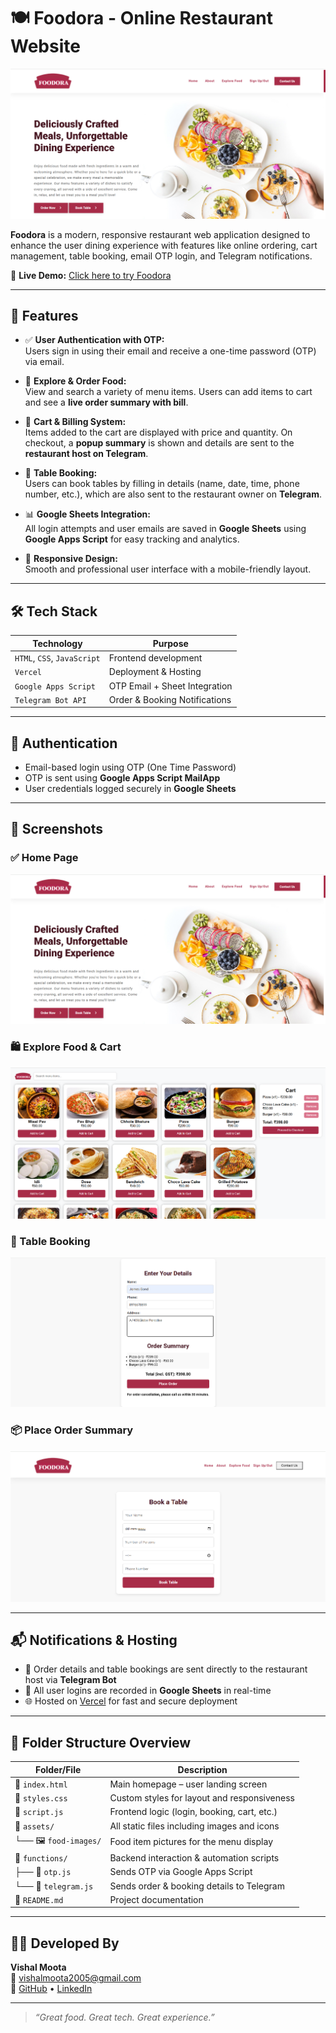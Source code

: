 # 🍽️ Foodora - Online Restaurant Website

![Homepage Banner](./Screenshot%202025-08-08%20150713.png)

**Foodora** is a modern, responsive restaurant web application designed to enhance the user dining experience with features like online ordering, cart management, table booking, email OTP login, and Telegram notifications.

🔗 **Live Demo:** [Click here to try Foodora](https://foodora-theta.vercel.app/)

---

## 📌 Features

- ✅ **User Authentication with OTP:**  
  Users sign in using their email and receive a one-time password (OTP) via email.

- 🍔 **Explore & Order Food:**  
  View and search a variety of menu items. Users can add items to cart and see a **live order summary with bill**.

- 🛒 **Cart & Billing System:**  
  Items added to the cart are displayed with price and quantity. On checkout, a **popup summary** is shown and details are sent to the **restaurant host on Telegram**.

- 📅 **Table Booking:**  
  Users can book tables by filling in details (name, date, time, phone number, etc.), which are also sent to the restaurant owner on **Telegram**.

- 📊 **Google Sheets Integration:**  
  All login attempts and user emails are saved in **Google Sheets** using **Google Apps Script** for easy tracking and analytics.

- 🧾 **Responsive Design:**  
  Smooth and professional user interface with a mobile-friendly layout.

---

## 🛠️ Tech Stack

| Technology        | Purpose                        |
|-------------------|--------------------------------|
| `HTML`, `CSS`, `JavaScript` | Frontend development         |
| `Vercel`          | Deployment & Hosting            |
| `Google Apps Script` | OTP Email + Sheet Integration |
| `Telegram Bot API`| Order & Booking Notifications   |

---

## 🔐 Authentication

- Email-based login using OTP (One Time Password)
- OTP is sent using **Google Apps Script MailApp**
- User credentials logged securely in **Google Sheets**

---

## 📸 Screenshots

### ✅ Home Page  
![Home](./Screenshot%202025-08-08%20150713.png)

### 🛍️ Explore Food & Cart  
![Menu](./Screenshot%202025-08-08%20150851.png)

### 📅 Table Booking  
![Booking](./Screenshot%202025-08-08%20151025.png)

### 📦 Place Order Summary  
![Order](./Screenshot%202025-08-08%20151054.png)

---

## 📬 Notifications & Hosting

- 🔔 Order details and table bookings are sent directly to the restaurant host via **Telegram Bot**
- 📝 All user logins are recorded in **Google Sheets** in real-time
- 🌐 Hosted on [Vercel](https://foodora-theta.vercel.app/) for fast and secure deployment

---

## 📁 Folder Structure Overview

| Folder/File         | Description                                           |
|---------------------|-------------------------------------------------------|
| 📄 `index.html`      | Main homepage – user landing screen                   |
| 📄 `styles.css`      | Custom styles for layout and responsiveness           |
| 📄 `script.js`       | Frontend logic (login, booking, cart, etc.)           |
| 📁 `assets/`         | All static files including images and icons           |
| └── 🖼️ `food-images/` | Food item pictures for the menu display              |
| 📁 `functions/`      | Backend interaction & automation scripts              |
| ├── 📄 `otp.js`       | Sends OTP via Google Apps Script                      |
| └── 📄 `telegram.js`  | Sends order & booking details to Telegram             |
| 📄 `README.md`       | Project documentation                                 |

---

## 👨‍💻 Developed By

**Vishal Moota**  
📧 [vishalmoota2005@gmail.com](mailto:vishalmoota2005@gmail.com)  
🔗 [GitHub](https://github.com/VishalMoota) • [LinkedIn](https://www.linkedin.com/in/vishal-moota/)

---

> _“Great food. Great tech. Great experience.”_
